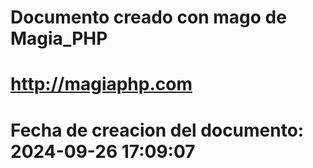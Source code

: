 # 
# Documento creado con mago de Magia_PHP 
# http://magiaphp.com 
# Fecha de creacion del documento: 2024-09-26 17:09:07 
